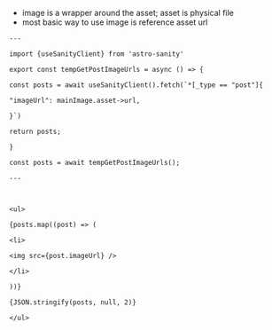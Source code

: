 
- image is a wrapper around the asset; asset is physical file
- most basic way to use image is reference asset url
```Astro
---

import {useSanityClient} from 'astro-sanity'

export const tempGetPostImageUrls = async () => {

const posts = await useSanityClient().fetch(`*[_type == "post"]{

"imageUrl": mainImage.asset->url,

}`)

return posts;

}

const posts = await tempGetPostImageUrls();

---

  

<ul>

{posts.map((post) => (

<li>

<img src={post.imageUrl} />

</li>

))}

{JSON.stringify(posts, null, 2)}

</ul>
```

